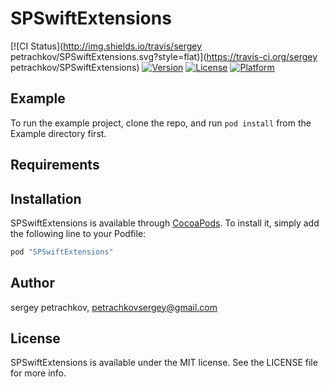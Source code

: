 # SPSwiftExtensions

[![CI Status](http://img.shields.io/travis/sergey petrachkov/SPSwiftExtensions.svg?style=flat)](https://travis-ci.org/sergey petrachkov/SPSwiftExtensions)
[![Version](https://img.shields.io/cocoapods/v/SPSwiftExtensions.svg?style=flat)](http://cocoapods.org/pods/SPSwiftExtensions)
[![License](https://img.shields.io/cocoapods/l/SPSwiftExtensions.svg?style=flat)](http://cocoapods.org/pods/SPSwiftExtensions)
[![Platform](https://img.shields.io/cocoapods/p/SPSwiftExtensions.svg?style=flat)](http://cocoapods.org/pods/SPSwiftExtensions)

## Example

To run the example project, clone the repo, and run `pod install` from the Example directory first.

## Requirements

## Installation

SPSwiftExtensions is available through [CocoaPods](http://cocoapods.org). To install
it, simply add the following line to your Podfile:

```ruby
pod "SPSwiftExtensions"
```

## Author

sergey petrachkov, petrachkovsergey@gmail.com

## License

SPSwiftExtensions is available under the MIT license. See the LICENSE file for more info.
